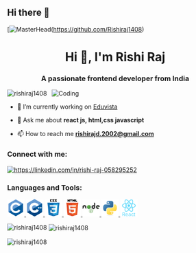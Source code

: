 ## Hi there 👋

<!--
**Rishiraj1408/Rishiraj1408** is a ✨ _special_ ✨ repository because its `README.md` (this file) appears on your GitHub profile.

Here are some ideas to get you started:

- 🔭 I’m currently working on ...
- 🌱 I’m currently learning ...
- 👯 I’m looking to collaborate on ...
- 🤔 I’m looking for help with ...
- 💬 Ask me about ...
- 📫 How to reach me: ...
- 😄 Pronouns: ...
- ⚡ Fun fact: ...
-->
[![MasterHead](https://1.bp.blogspot.com/-7A4WynwLsMw/XbBpCXG8fHI/AAAAAAAAMt4/uOa1bpLskYgrwGbllhSu2SDj_Mig8SXJQCLcBGAsYHQ/s1600/2000_600px.gif)(https://github.com/Rishiraj1408)
<h1 align="center">Hi 👋, I'm Rishi Raj</h1>
<h3 align="center">A passionate frontend developer from India</h3>
<img align="right" alt="Coding"  width="400" src="https://cdn.dribbble.com/users/1162077/screenshots/3848914/programmer.gif">

<p align="left"> <img src="https://komarev.com/ghpvc/?username=rishiraj1408&label=Profile%20views&color=0e75b6&style=flat" alt="rishiraj1408" /> </p>

- 🔭 I’m currently working on [Eduvista](eduvista-topaz.vercel.app)

- 💬 Ask me about **react js, html,css javascript**

- 📫 How to reach me **rishirajd.2002@gmail.com**

<h3 align="left">Connect with me:</h3>
<p align="left">
<a href="https://linkedin.com/in/https://linkedin.com/in/rishi-raj-058295252" target="blank"><img align="center" src="https://raw.githubusercontent.com/rahuldkjain/github-profile-readme-generator/master/src/images/icons/Social/linked-in-alt.svg" alt="https://linkedin.com/in/rishi-raj-058295252" height="30" width="40" /></a>
</p>

<h3 align="left">Languages and Tools:</h3>
<p align="left"> <a href="https://www.cprogramming.com/" target="_blank" rel="noreferrer"> <img src="https://raw.githubusercontent.com/devicons/devicon/master/icons/c/c-original.svg" alt="c" width="40" height="40"/> </a> <a href="https://www.w3schools.com/cpp/" target="_blank" rel="noreferrer"> <img src="https://raw.githubusercontent.com/devicons/devicon/master/icons/cplusplus/cplusplus-original.svg" alt="cplusplus" width="40" height="40"/> </a> <a href="https://www.w3schools.com/css/" target="_blank" rel="noreferrer"> <img src="https://raw.githubusercontent.com/devicons/devicon/master/icons/css3/css3-original-wordmark.svg" alt="css3" width="40" height="40"/> </a> <a href="https://www.w3.org/html/" target="_blank" rel="noreferrer"> <img src="https://raw.githubusercontent.com/devicons/devicon/master/icons/html5/html5-original-wordmark.svg" alt="html5" width="40" height="40"/> </a> <a href="https://nodejs.org" target="_blank" rel="noreferrer"> <img src="https://raw.githubusercontent.com/devicons/devicon/master/icons/nodejs/nodejs-original-wordmark.svg" alt="nodejs" width="40" height="40"/> </a> <a href="https://www.python.org" target="_blank" rel="noreferrer"> <img src="https://raw.githubusercontent.com/devicons/devicon/master/icons/python/python-original.svg" alt="python" width="40" height="40"/> </a> <a href="https://reactjs.org/" target="_blank" rel="noreferrer"> <img src="https://raw.githubusercontent.com/devicons/devicon/master/icons/react/react-original-wordmark.svg" alt="react" width="40" height="40"/> </a> </p>

<p><img align="left" src="https://github-readme-stats.vercel.app/api/top-langs?username=rishiraj1408&show_icons=true&locale=en&layout=compact" alt="rishiraj1408" /></p>

<p>&nbsp;<img align="center" src="https://github-readme-stats.vercel.app/api?username=rishiraj1408&show_icons=true&locale=en" alt="rishiraj1408" /></p>

<p><img align="center" src="https://github-readme-streak-stats.herokuapp.com/?user=rishiraj1408&" alt="rishiraj1408" /></p>
